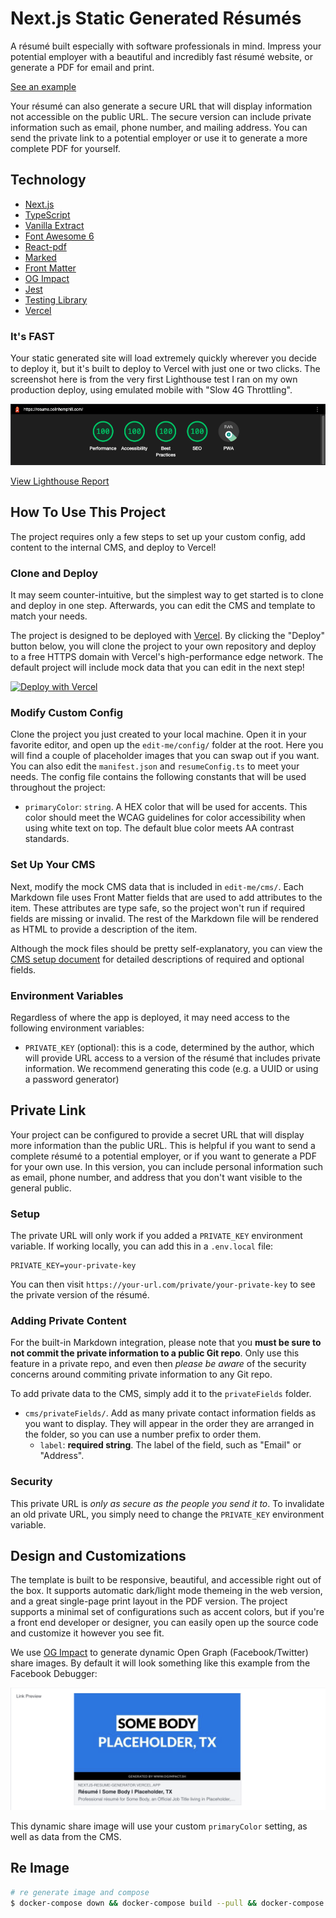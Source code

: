 # Next.js Static Generated Résumés

A résumé built especially with software professionals in mind. Impress your potential employer with a beautiful and incredibly fast résumé website, or generate a PDF for email and print.

[See an example](https://nextjs-resume-generator.vercel.app/)

Your résumé can also generate a secure URL that will display information not accessible on the public URL. The secure version can include private information such as email, phone number, and mailing address. You can send the private link to a potential employer or use it to generate a more complete PDF for yourself.

## Technology

- [Next.js](https://nextjs.org)
- [TypeScript](https://www.typescriptlang.org/)
- [Vanilla Extract](https://vanilla-extract.style/)
- [Font Awesome 6](https://fontawesome.com/)
- [React-pdf](https://react-pdf.org/)
- [Marked](https://marked.js.org/)
- [Front Matter](https://frontmatter.codes/docs/markdown)
- [OG Impact](https://ogimpact.sh/)
- [Jest](https://jestjs.io/)
- [Testing Library](https://testing-library.com/)
- [Vercel](https://vercel.com/)

### It's FAST

Your static generated site will load extremely quickly wherever you decide to deploy it, but it's built to deploy to Vercel with just one or two clicks. The screenshot here is from the very first Lighthouse test I ran on my own production deploy, using emulated mobile with "Slow 4G Throttling".

![Screenshot of the application's Lighthouse score showing a 100 in "Performance", a 100 in "Accessibility", a 100 in "Best Practices", a 100 in "SEO", and that "Progressive Web App" is active.](docs/lighthouse.png)

[View Lighthouse Report](docs/lighthouse-report.pdf)

## How To Use This Project

The project requires only a few steps to set up your custom config, add content to the internal CMS, and deploy to Vercel!

### Clone and Deploy

It may seem counter-intuitive, but the simplest way to get started is to clone and deploy in one step. Afterwards, you can edit the CMS and template to match your needs.

The project is designed to be deployed with [Vercel](https://vercel.com). By clicking the "Deploy" button below, you will clone the project to your own repository and deploy to a free HTTPS domain with Vercel's high-performance edge network. The default project will include mock data that you can edit in the next step!

[![Deploy with Vercel](https://vercel.com/button)](https://vercel.com/new/clone?repository-url=https%3A%2F%2Fgithub.com%2Fcolinhemphill%2Fnextjs-resume&env=PRIVATE_KEY&envDescription=Environment%20variables%20needed%20to%20run%20the%20application%20and%20provide%20private%20information%20links&envLink=https%3A%2F%2Fgithub.com%2Fcolinhemphill%2Fnextjs-resume%23environment-variables&project-name=nextjs-resume&repo-name=nextjs-resume&demo-title=Next.js%20R%C3%A9sum%C3%A9&demo-description=An%20example%20Next.js%20static%20r%C3%A9sum%C3%A9)

### Modify Custom Config

Clone the project you just created to your local machine. Open it in your favorite editor, and open up the `edit-me/config/` folder at the root. Here you will find a couple of placeholder images that you can swap out if you want. You can also edit the `manifest.json` and `resumeConfig.ts` to meet your needs. The config file contains the following constants that will be used throughout the project:

- `primaryColor`: `string`. A HEX color that will be used for accents. This color should meet the WCAG guidelines for color accessibility when using white text on top. The default blue color meets AA contrast standards.

### Set Up Your CMS

Next, modify the mock CMS data that is included in `edit-me/cms/`. Each Markdown file uses Front Matter fields that are used to add attributes to the item. These attributes are type safe, so the project won't run if required fields are missing or invalid. The rest of the Markdown file will be rendered as HTML to provide a description of the item.

Although the mock files should be pretty self-explanatory, you can view the [CMS setup document](README-CMS.md) for detailed descriptions of required and optional fields.

### Environment Variables

Regardless of where the app is deployed, it may need access to the following environment variables:

- `PRIVATE_KEY` (optional): this is a code, determined by the author, which will provide URL access to a version of the résumé that includes private information. We recommend generating this code (e.g. a UUID or using a password generator)

## Private Link

Your project can be configured to provide a secret URL that will display more information than the public URL. This is helpful if you want to send a complete résumé to a potential employer, or if you want to generate a PDF for your own use. In this version, you can include personal information such as email, phone number, and address that you don't want visible to the general public.

### Setup

The private URL will only work if you added a `PRIVATE_KEY` environment variable. If working locally, you can add this in a `.env.local` file:

```
PRIVATE_KEY=your-private-key
```

You can then visit `https://your-url.com/private/your-private-key` to see the private version of the résumé.

### Adding Private Content

For the built-in Markdown integration, please note that you **must be sure to not commit the private information to a public Git repo**. Only use this feature in a private repo, and even then _please be aware_ of the security concerns around commiting private information to any Git repo.

To add private data to the CMS, simply add it to the `privateFields` folder.

- `cms/privateFields/`. Add as many private contact information fields as you want to display. They will appear in the order they are arranged in the folder, so you can use a number prefix to order them.
  - `label`: **required string**. The label of the field, such as "Email" or "Address".

### Security

This private URL is _only as secure as the people you send it to_. To invalidate an old private URL, you simply need to change the `PRIVATE_KEY` environment variable.

## Design and Customizations

The template is built to be responsive, beautiful, and accessible right out of the box. It supports automatic dark/light mode themeing in the web version, and a great single-page print layout in the PDF version. The project supports a minimal set of configurations such as accent colors, but if you're a front end developer or designer, you can easily open up the source code and customize it however you see fit.

We use [OG Impact](https://ogimpact.sh/) to generate dynamic Open Graph (Facebook/Twitter) share images. By default it will look something like this example from the Facebook Debugger:

![Screenshot of Facebook debugger showing that the share image has been generated to display the text "Ali Torun, TR"](docs/facebookDebugger.png)

This dynamic share image will use your custom `primaryColor` setting, as well as data from the CMS.

## Re Image

```bash
# re generate image and compose
$ docker-compose down && docker-compose build --pull && docker-compose up -d
```
